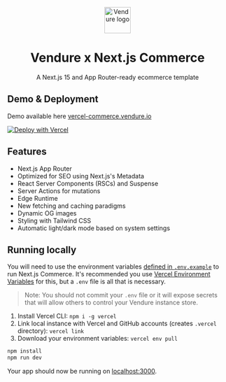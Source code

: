 <p align="center">
  <a href="https://vendure.io">
    <img alt="Vendure logo" height="60" width="auto" src="https://a.storyblok.com/f/328257/699x480/8dbb4c7a3c/logo-icon.png">
  </a>
</p>
<h1 align="center">
  Vendure x Next.js Commerce
</h1>
<p align="center">
    A Next.js 15 and App Router-ready ecommerce template
</p>


## Demo & Deployment

Demo available here [vercel-commerce.vendure.io](https://vercel-commerce.vendure.io)

[![Deploy with Vercel](https://vercel.com/button)](https://vercel.com/new/clone?repository-url=https%3A%2F%2Fgithub.com%2Fvercel%2Fcommerce&project-name=commerce&repo-name=commerce&demo-title=Next.js%20Commerce&demo-url=https%3A%2F%2Fdemo.vercel.store&demo-image=https%3A%2F%2Fbigcommerce-demo-asset-ksvtgfvnd.vercel.app%2Fbigcommerce.png&env=COMPANY_NAME,SHOPIFY_REVALIDATION_SECRET,SHOPIFY_STORE_DOMAIN,SHOPIFY_STOREFRONT_ACCESS_TOKEN,SITE_NAME,TWITTER_CREATOR,TWITTER_SITE)

## Features 

- Next.js App Router
- Optimized for SEO using Next.js's Metadata
- React Server Components (RSCs) and Suspense
- Server Actions for mutations
- Edge Runtime
- New fetching and caching paradigms
- Dynamic OG images
- Styling with Tailwind CSS
- Automatic light/dark mode based on system settings

## Running locally

You will need to use the environment variables [defined in `.env.example`](.env.example) to run Next.js Commerce. It's
recommended you use [Vercel Environment Variables](https://vercel.com/docs/concepts/projects/environment-variables) for
this, but a `.env` file is all that is necessary.

> Note: You should not commit your `.env` file or it will expose secrets that will allow others to control your Vendure
> instance
> store.

1. Install Vercel CLI: `npm i -g vercel`
2. Link local instance with Vercel and GitHub accounts (creates `.vercel` directory): `vercel link`
3. Download your environment variables: `vercel env pull`

```bash
npm install
npm run dev
```

Your app should now be running on [localhost:3000](http://localhost:3000/).
